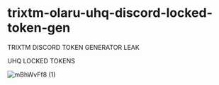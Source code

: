 # trixtm-olaru-uhq-discord-locked-token-gen

TRIXTM DISCORD TOKEN GENERATOR LEAK

UHQ LOCKED TOKENS

![mBhWvFf8 (1)](https://user-images.githubusercontent.com/107649934/226213875-af54f3ec-dc82-4443-95b1-510a61e4df38.gif)
